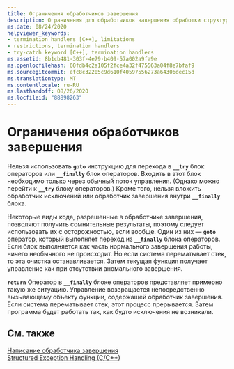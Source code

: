 ```yaml
---
title: Ограничения обработчиков завершения
description: Ограничения для обработчиков завершения обработки структурированных исключений.
ms.date: 08/24/2020
helpviewer_keywords:
- termination handlers [C++], limitations
- restrictions, termination handlers
- try-catch keyword [C++], termination handlers
ms.assetid: 8b1cb481-303f-4e79-b409-57a002a9fa9e
ms.openlocfilehash: 60fdb4c2a105f2fce4a32f475563a04f8e7bfaf9
ms.sourcegitcommit: efc8c32205c9d610f40597556273a64306dec15d
ms.translationtype: MT
ms.contentlocale: ru-RU
ms.lasthandoff: 08/26/2020
ms.locfileid: "88898263"
---
```

# <a name="restrictions-on-termination-handlers"></a>Ограничения обработчиков завершения

Нельзя использовать **`goto`** инструкцию для перехода в **`__try`** блок операторов или **`__finally`** блок операторов. Входить в этот блок необходимо только через обычный поток управления. (Однако можно перейти к **`__try`** блоку операторов.) Кроме того, нельзя вложить обработчик исключений или обработчик завершения внутри **`__finally`** блока.

Некоторые виды кода, разрешенные в обработчике завершения, позволяют получить сомнительные результаты, поэтому следует использовать их с осторожностью, если вообще. Один из них — **`goto`** оператор, который выполняет переход из **`__finally`** блока операторов. Если блок выполняется как часть нормального завершения работы, ничего необычного не происходит. Но если система перематывает стек, то эта очистка останавливается. Затем текущая функция получает управление как при отсутствии аномального завершения.

**`return`** Оператор в **`__finally`** блоке операторов представляет примерно такую же ситуацию. Управление возвращается непосредственно вызывающему объекту функции, содержащей обработчик завершения. Если система перематывает стек, этот процесс прерывается. Затем программа будет работать так, как будто исключения не возникали.

## <a name="see-also"></a>См. также

[Написание обработчика завершения](../cpp/writing-a-termination-handler.md)<br/>
[Structured Exception Handling (C/C++)](../cpp/structured-exception-handling-c-cpp.md)
